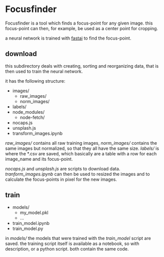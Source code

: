 # Focusfinder
Focusfinder is a tool which finds a focus-point for any given image. this focus-point can then, for example, be used as a center point for cropping.

a neural network is trained with [fastai](https://www.fast.ai/) to find the focus-point.

## download
this subdirectory deals with creating, sorting and reorganizing data, that is then used to train the neural network.

it has the following structure:

- images/
    - raw_images/
    - norm_images/
- labels/
- node_modules/
    - node-fetch/
- nocaps.js
- unsplash.js
- transform_images.ipynb

*raw_images/* contains all raw training images, *norm_images/* contains the same images but normalized, so that they all have the same size. *labels/* is where the *.csv are saved, which basically are a table with a row for each image_name and its focus-point. 

*nocaps.js* and *unsplash.js* are scripts to download data. *tranform_images.ipynb* can then be used to resized the images and to calculate the focus-points in pixel for the new images.

## train

- models/
    - my_model.pkl
    - ...
- train_model.ipynb
- train_model.py

in *models/* the models that were trained with the *train_model* script are saved. the training script itself is available as a notebook, so with description, or a python script. both contain the same code. 